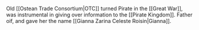 Old [[Ostean Trade Consortium|OTC]] turned Pirate in the [[Great War]], was instrumental in giving over information to the [[Pirate Kingdom]]. Father oif, and gave her the name [[Gianna Zarina Celeste Roisin|Gianna]].